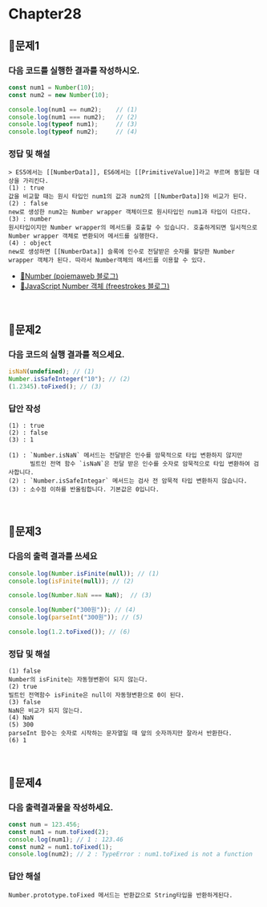 # Chapter28
## 📌문제1
### 다음 코드를 실행한 결과를 작성하시오.
```js
const num1 = Number(10);
const num2 = new Number(10);

console.log(num1 == num2);    // (1)
console.log(num1 === num2);   // (2)
console.log(typeof num1);     // (3)
console.log(typeof num2);     // (4)
```
### 정답 및 해설
```
> ES5에서는 [[NumberData]], ES6에서는 [[PrimitiveValue]]라고 부르며 동일한 대상을 가리킨다.
(1) : true
값을 비교할 때는 원시 타입인 num1의 값과 num2의 [[NumberData]]와 비교가 된다.
(2) : false
new로 생성한 num2는 Number wrapper 객체이므로 원시타입인 num1과 타입이 다르다.
(3) : number
원시타입이지만 Number wrapper의 메서드를 호출할 수 있습니다. 호출하게되면 일시적으로 Number wrapper 객체로 변환되어 메서드를 실행한다.
(4) : object
new로 생성하면 [[NumberData]] 슬록에 인수로 전달받은 숫자를 할당한 Number wrapper 객체가 된다. 따라서 Number객체의 메서드를 이용할 수 있다.
```
- [🔗Number (poiemaweb 블로그)](https://poiemaweb.com/js-number)
- [🔗JavaScript Number 객체 (freestrokes 블로그)](https://freestrokes.tistory.com/114)

<br>

## 📌문제2

### 다음 코드의 실행 결과를 적으세요.

```js
isNaN(undefined); // (1)
Number.isSafeInteger("10"); // (2)
(1.2345).toFixed(); // (3)
```

### 답안 작성

```
(1) : true
(2) : false
(3) : 1
```

```
(1) : `Number.isNaN` 메서드는 전달받은 인수를 암묵적으로 타입 변환하지 않지만
      빌트인 전역 함수 `isNaN`은 전달 받은 인수를 숫자로 암묵적으로 타입 변환하여 검사합니다.
(2) : `Number.isSafeIntegar` 메서드는 검사 전 암묵적 타입 변환하지 않습니다.
(3) : 소수점 이하를 반올림합니다. 기본값은 0입니다.
```

<br>

## 📌문제3

### 다음의 출력 결과를 쓰세요
```js
console.log(Number.isFinite(null)); // (1)
console.log(isFinite(null)); // (2)

console.log(Number.NaN === NaN);  // (3)

console.log(Number("300원")); // (4)
console.log(parseInt("300원")); // (5)

console.log(1.2.toFixed()); // (6)
```

### 정답 및 해설

```
(1) false
Number의 isFinite는 자동형변환이 되지 않는다.
(2) true
빌트인 전역함수 isFinite은 null이 자동형변환으로 0이 된다.
(3) false 
NaN은 비교가 되지 않는다. 
(4) NaN 
(5) 300 
parseInt 함수는 숫자로 시작하는 문자열일 때 앞의 숫자까지만 잘라서 반환한다.
(6) 1
```

<br>

## 📌문제4

### 다음 출력결과물을 작성하세요.

```js
const num = 123.456;
const num1 = num.toFixed(2);
console.log(num1); // 1 : 123.46
const num2 = num1.toFixed(1);
console.log(num2); // 2 : TypeError : num1.toFixed is not a function
```

### 답안 해설

```
Number.prototype.toFixed 메서드는 반환값으로 String타입을 반환하게된다.
```

